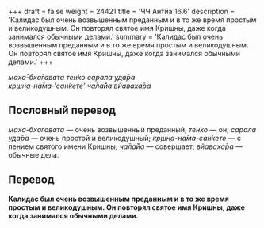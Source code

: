 +++
draft = false
weight = 24421
title = 'ЧЧ Антйа 16.6'
description = 'Калидас был очень возвышенным преданным и в то же время простым и великодушным. Он повторял святое имя Кришны, даже когда занимался обычными делами.'
summary = 'Калидас был очень возвышенным преданным и в то же время простым и великодушным. Он повторял святое имя Кришны, даже когда занимался обычными делами.'
+++

_маха̄-бха̄гавата тен̇хо сарала уда̄ра  
кр̣шн̣а-на̄ма-‘сан̇кете’ ча̄ла̄йа вйаваха̄ра_

## Пословный перевод

_маха̄_\-_бха̄гавата_ — очень возвышенный преданный; _тен̇хо_ — он; _сарала_ _уда̄ра_ — очень простой и великодушный; _кр̣шн̣а_\-_на̄ма_\-_сан̇кете_ — с пением святого имени Кришны; _ча̄ла̄йа_ — совершает; _вйаваха̄ра_ — обычные дела.

## Перевод

**Калидас был очень возвышенным преданным и в то же время простым и великодушным. Он повторял святое имя Кришны, даже когда занимался обычными делами.**
